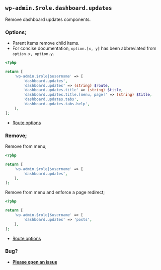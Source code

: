 ## `wp-admin.$role.dashboard.updates`

Remove dashboard updates components.

### Options;

- Parent items remove child items.
- For concise documentation, `option.[x, y]` has been abbreviated from `option.x, option.y`.

```php
<?php

return [
	'wp-admin.$role|$username' => [
		'dashboard.updates',
		'dashboard.updates' => (string) $route,
		'dashboard.updates.title' => (string) $title,
		'dashboard.updates.title.[menu, page]' => (string) $title,
		'dashboard.updates.tabs',
		'dashboard.updates.tabs.help',
	],
];
```

- [Route options](../route-options.md)

### Remove;

Remove from menu;

```php
<?php

return [
	'wp-admin.$role|$username' => [
		'dashboard.updates',
	],
];
```

Remove from menu and enforce a page redirect;

```php
<?php

return [
	'wp-admin.$role|$username' => [
		'dashboard.updates' => 'posts',
	],
];
```

- [Route options](../route-options.md)

### Bug?

- **[Please open an issue](https://github.com/darrenjacoby/intervention/issues/new?title=[wp-admin.dashboard.updates]&labels=bug&assignees=darrenjacoby)**
